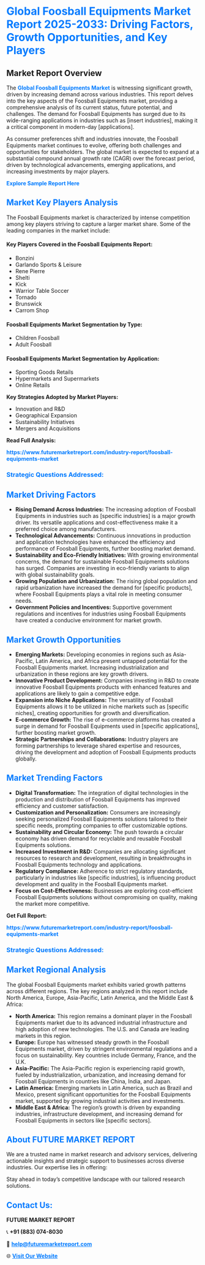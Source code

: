 <h1 style="color: #007BFF;">Global Foosball Equipments Market Report 2025-2033: Driving Factors, Growth Opportunities, and Key Players</h1>

<section id="overview">
<h2>Market Report Overview</h2>
<p>The <a href="https://www.futuremarketreport.com/industry-report/foosball-equipments-market" style="color: #007BFF; text-decoration: none;"><strong>Global Foosball Equipments Market</strong></a> is witnessing significant growth, driven by increasing demand across various industries. This report delves into the key aspects of the Foosball Equipments market, providing a comprehensive analysis of its current status, future potential, and challenges. The demand for Foosball Equipments has surged due to its wide-ranging applications in industries such as [insert industries], making it a critical component in modern-day [applications].</p>
<p>As consumer preferences shift and industries innovate, the Foosball Equipments market continues to evolve, offering both challenges and opportunities for stakeholders. The global market is expected to expand at a substantial compound annual growth rate (CAGR) over the forecast period, driven by technological advancements, emerging applications, and increasing investments by major players.</p>
</section>

<section id="overview">
<p><a href="https://www.futuremarketreport.com/request-sample/reportId=92868" style="color: #007BFF; text-decoration: none;"><strong>Explore Sample Report Here</strong></a></p>
</section>

<section id="key-players">
<h2 style="color: #007BFF;">Market Key Players Analysis</h2>
<p>The Foosball Equipments market is characterized by intense competition among key players striving to capture a larger market share. Some of the leading companies in the market include:</p>
<h4>Key Players Covered in the Foosball Equipments Report:</h4>
<ul><li>Bonzini</li><li>Garlando Sports &amp; Leisure</li><li>Rene Pierre</li><li>Shelti</li><li>Kick</li><li>Warrior Table Soccer</li><li>Tornado</li><li>Brunswick</li><li>Carrom Shop</li></ul>
<h4>Foosball Equipments Market Segmentation by Type:</h4>
<ul><li>Children Foosball</li><li>Adult Foosball</li></ul>

<h4>Foosball Equipments Market Segmentation by Application:</h4>
<ul><li>Sporting Goods Retails</li><li>Hypermarkets and Supermarkets</li><li>Online Retails</li></ul>
<p><strong>Key Strategies Adopted by Market Players:</strong></p>
<ul>
<li>Innovation and R&D</li>
<li>Geographical Expansion</li>
<li>Sustainability Initiatives</li>
<li>Mergers and Acquisitions</li>
</ul>
</section>

<section>
<p><strong>Read Full Analysis: </strong></p><a href="https://www.futuremarketreport.com/industry-report/foosball-equipments-market" style="color: #007BFF; text-decoration: none;"><strong>https://www.futuremarketreport.com/industry-report/foosball-equipments-market</strong></a>
<h3 style="color: #007BFF;">Strategic Questions Addressed:</h3>
</section>

<section id="driving-factors">
<h2 style="color: #007BFF;">Market Driving Factors</h2>
<ul>
<li><strong>Rising Demand Across Industries:</strong> The increasing adoption of Foosball Equipments in industries such as [specific industries] is a major growth driver. Its versatile applications and cost-effectiveness make it a preferred choice among manufacturers.</li>
<li><strong>Technological Advancements:</strong> Continuous innovations in production and application technologies have enhanced the efficiency and performance of Foosball Equipments, further boosting market demand.</li>
<li><strong>Sustainability and Eco-Friendly Initiatives:</strong> With growing environmental concerns, the demand for sustainable Foosball Equipments solutions has surged. Companies are investing in eco-friendly variants to align with global sustainability goals.</li>
<li><strong>Growing Population and Urbanization:</strong> The rising global population and rapid urbanization have increased the demand for [specific products], where Foosball Equipments plays a vital role in meeting consumer needs.</li>
<li><strong>Government Policies and Incentives:</strong> Supportive government regulations and incentives for industries using Foosball Equipments have created a conducive environment for market growth.</li>
</ul>
</section>

<section id="growth-opportunities">
<h2 style="color: #007BFF;">Market Growth Opportunities</h2>
<ul>
<li><strong>Emerging Markets:</strong> Developing economies in regions such as Asia-Pacific, Latin America, and Africa present untapped potential for the Foosball Equipments market. Increasing industrialization and urbanization in these regions are key growth drivers.</li>
<li><strong>Innovative Product Development:</strong> Companies investing in R&D to create innovative Foosball Equipments products with enhanced features and applications are likely to gain a competitive edge.</li>
<li><strong>Expansion into Niche Applications:</strong> The versatility of Foosball Equipments allows it to be utilized in niche markets such as [specific niches], creating opportunities for growth and diversification.</li>
<li><strong>E-commerce Growth:</strong> The rise of e-commerce platforms has created a surge in demand for Foosball Equipments used in [specific applications], further boosting market growth.</li>
<li><strong>Strategic Partnerships and Collaborations:</strong> Industry players are forming partnerships to leverage shared expertise and resources, driving the development and adoption of Foosball Equipments products globally.</li>
</ul>
</section>

<section id="trending-factors">
<h2 style="color: #007BFF;">Market Trending Factors</h2>
<ul>
<li><strong>Digital Transformation:</strong> The integration of digital technologies in the production and distribution of Foosball Equipments has improved efficiency and customer satisfaction.</li>
<li><strong>Customization and Personalization:</strong> Consumers are increasingly seeking personalized Foosball Equipments solutions tailored to their specific needs, prompting companies to offer customizable options.</li>
<li><strong>Sustainability and Circular Economy:</strong> The push towards a circular economy has driven demand for recyclable and reusable Foosball Equipments solutions.</li>
<li><strong>Increased Investment in R&D:</strong> Companies are allocating significant resources to research and development, resulting in breakthroughs in Foosball Equipments technology and applications.</li>
<li><strong>Regulatory Compliance:</strong> Adherence to strict regulatory standards, particularly in industries like [specific industries], is influencing product development and quality in the Foosball Equipments market.</li>
<li><strong>Focus on Cost-Effectiveness:</strong> Businesses are exploring cost-efficient Foosball Equipments solutions without compromising on quality, making the market more competitive.</li>
</ul>
</section>

<section>
<p><strong>Get Full Report: </strong></p><a href="https://www.futuremarketreport.com/industry-report/foosball-equipments-market" style="color: #007BFF; text-decoration: none;"><strong>https://www.futuremarketreport.com/industry-report/foosball-equipments-market</strong></a>
<h3 style="color: #007BFF;">Strategic Questions Addressed:</h3>
</section>


<section id="regional-analysis">
<h2 style="color: #007BFF;">Market Regional Analysis</h2>
<p>The global Foosball Equipments market exhibits varied growth patterns across different regions. The key regions analyzed in this report include North America, Europe, Asia-Pacific, Latin America, and the Middle East & Africa:</p>
<ul>
<li><strong>North America:</strong> This region remains a dominant player in the Foosball Equipments market due to its advanced industrial infrastructure and high adoption of new technologies. The U.S. and Canada are leading markets in this region.</li>
<li><strong>Europe:</strong> Europe has witnessed steady growth in the Foosball Equipments market, driven by stringent environmental regulations and a focus on sustainability. Key countries include Germany, France, and the U.K.</li>
<li><strong>Asia-Pacific:</strong> The Asia-Pacific region is experiencing rapid growth, fueled by industrialization, urbanization, and increasing demand for Foosball Equipments in countries like China, India, and Japan.</li>
<li><strong>Latin America:</strong> Emerging markets in Latin America, such as Brazil and Mexico, present significant opportunities for the Foosball Equipments market, supported by growing industrial activities and investments.</li>
<li><strong>Middle East & Africa:</strong> The region’s growth is driven by expanding industries, infrastructure development, and increasing demand for Foosball Equipments in sectors like [specific sectors].</li>
</ul>
</section>

<footer>
<h2 style="color: #007BFF;">About FUTURE MARKET REPORT</h2>
<p>We are a trusted name in market research and advisory services, delivering actionable insights and strategic support to businesses across diverse industries. Our expertise lies in offering:</p>

<p>Stay ahead in today’s competitive landscape with our tailored research solutions.</p>

<h2 style="color: #007BFF;">Contact Us:</h2>
<p><strong>FUTURE MARKET REPORT</strong></p>
<p>📞 <strong>+91 (883) 074-8030</strong></p>
<p>📧 <strong><a href="mailto:help@futuremarketreport.com" style="color: #007BFF;">help@futuremarketreport.com</a></strong></p>
<p>🌐 <strong><a href="https://www.futuremarketreport.com/" style="color: #007BFF;">Visit Our Website</a></strong></p>
</footer>